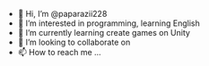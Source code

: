 - 👋 Hi, I’m @paparazii228
- 👀 I’m interested in programming, learning English 
- 🌱 I’m currently learning create games on Unity
- 💞️ I’m looking to collaborate on 
- 📫 How to reach me ...

<!---
paparazii228/paparazii228 is a ✨ special ✨ repository because its `README.md` (this file) appears on your GitHub profile.
You can click the Preview link to take a look at your changes.
--->
